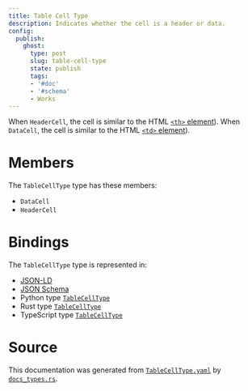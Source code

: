 ```yaml
---
title: Table Cell Type
description: Indicates whether the cell is a header or data.
config:
  publish:
    ghost:
      type: post
      slug: table-cell-type
      state: publish
      tags:
      - '#doc'
      - '#schema'
      - Works
---
```


When `HeaderCell`, the cell is similar to the HTML [`<th>` element](https://developer.mozilla.org/en-US/docs/Web/HTML/Element/th)).
When `DataCell`, the cell is similar to the HTML [`<td>` element](https://developer.mozilla.org/en-US/docs/Web/HTML/Element/td)).


# Members

The `TableCellType` type has these members:

- `DataCell`
- `HeaderCell`

# Bindings

The `TableCellType` type is represented in:

- [JSON-LD](https://stencila.org/TableCellType.jsonld)
- [JSON Schema](https://stencila.org/TableCellType.schema.json)
- Python type [`TableCellType`](https://github.com/stencila/stencila/blob/main/python/python/stencila/types/table_cell_type.py)
- Rust type [`TableCellType`](https://github.com/stencila/stencila/blob/main/rust/schema/src/types/table_cell_type.rs)
- TypeScript type [`TableCellType`](https://github.com/stencila/stencila/blob/main/ts/src/types/TableCellType.ts)

# Source

This documentation was generated from [`TableCellType.yaml`](https://github.com/stencila/stencila/blob/main/schema/TableCellType.yaml) by [`docs_types.rs`](https://github.com/stencila/stencila/blob/main/rust/schema-gen/src/docs_types.rs).
